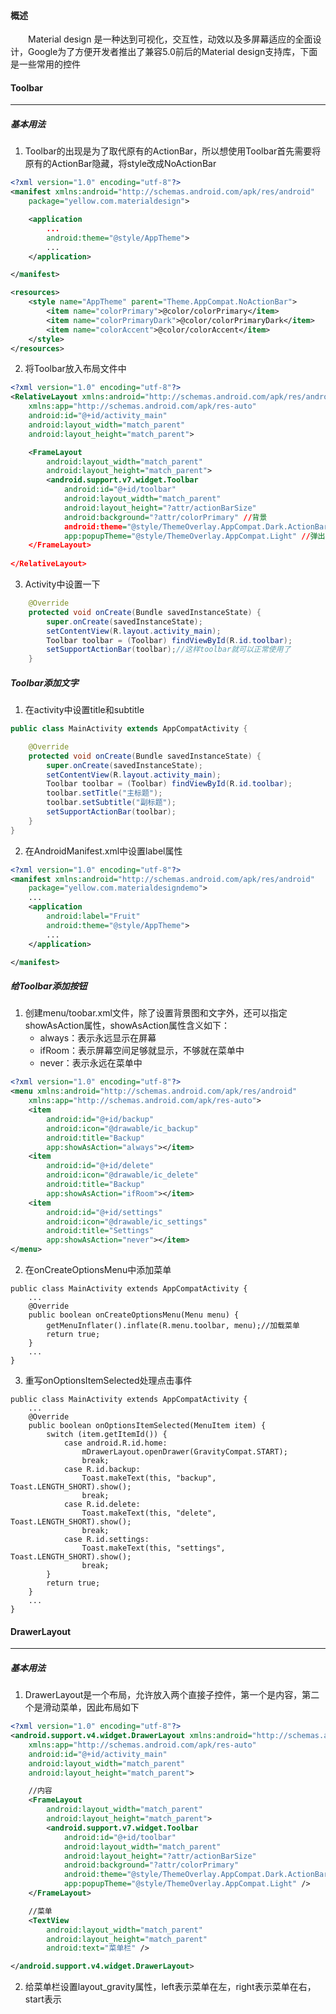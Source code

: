 #### 概述
　　Material design 是一种达到可视化，交互性，动效以及多屏幕适应的全面设计，Google为了方便开发者推出了兼容5.0前后的Material design支持库，下面是一些常用的控件
  
#### Toolbar
----------

#####  基本用法

 1. Toolbar的出现是为了取代原有的ActionBar，所以想使用Toolbar首先需要将原有的ActionBar隐藏，将style改成NoActionBar
    　
```xml
<?xml version="1.0" encoding="utf-8"?>
<manifest xmlns:android="http://schemas.android.com/apk/res/android"
    package="yellow.com.materialdesign">

    <application
        ...
        android:theme="@style/AppTheme">
        ...
    </application>

</manifest>
```

``` xml
<resources>
    <style name="AppTheme" parent="Theme.AppCompat.NoActionBar">
        <item name="colorPrimary">@color/colorPrimary</item>
        <item name="colorPrimaryDark">@color/colorPrimaryDark</item>
        <item name="colorAccent">@color/colorAccent</item>
    </style>
</resources>
```

 2. 将Toolbar放入布局文件中
 
``` xml
<?xml version="1.0" encoding="utf-8"?>
<RelativeLayout xmlns:android="http://schemas.android.com/apk/res/android"
    xmlns:app="http://schemas.android.com/apk/res-auto"
    android:id="@+id/activity_main"
    android:layout_width="match_parent"
    android:layout_height="match_parent">

    <FrameLayout
        android:layout_width="match_parent"
        android:layout_height="match_parent">
        <android.support.v7.widget.Toolbar
            android:id="@+id/toolbar"
            android:layout_width="match_parent"
            android:layout_height="?attr/actionBarSize"
            android:background="?attr/colorPrimary" //背景
            android:theme="@style/ThemeOverlay.AppCompat.Dark.ActionBar"
            app:popupTheme="@style/ThemeOverlay.AppCompat.Light" //弹出的背景色 />
    </FrameLayout>
    
</RelativeLayout>

```

 3. Activity中设置一下

``` java
    @Override
    protected void onCreate(Bundle savedInstanceState) {
        super.onCreate(savedInstanceState);
        setContentView(R.layout.activity_main);
        Toolbar toolbar = (Toolbar) findViewById(R.id.toolbar);
        setSupportActionBar(toolbar);//这样toolbar就可以正常使用了
	}
```



##### Toolbar添加文字

 1. 在activity中设置title和subtitle

``` java
public class MainActivity extends AppCompatActivity {

    @Override
    protected void onCreate(Bundle savedInstanceState) {
        super.onCreate(savedInstanceState);
        setContentView(R.layout.activity_main);
        Toolbar toolbar = (Toolbar) findViewById(R.id.toolbar);
        toolbar.setTitle("主标题");
        toolbar.setSubtitle("副标题");
        setSupportActionBar(toolbar);
    }
}
```


 2. 在AndroidManifest.xml中设置label属性

``` xml
<?xml version="1.0" encoding="utf-8"?>
<manifest xmlns:android="http://schemas.android.com/apk/res/android"
    package="yellow.com.materialdesigndemo">
    ...
    <application
        android:label="Fruit"
        android:theme="@style/AppTheme">
		...
    </application>

</manifest>
```

##### 给Toolbar添加按钮

 1. 创建menu/toobar.xml文件，除了设置背景图和文字外，还可以指定showAsAction属性，showAsAction属性含义如下：
	- always：表示永远显示在屏幕
	- ifRoom：表示屏幕空间足够就显示，不够就在菜单中
	- never：表示永远在菜单中
``` xml
<?xml version="1.0" encoding="utf-8"?>
<menu xmlns:android="http://schemas.android.com/apk/res/android"
    xmlns:app="http://schemas.android.com/apk/res-auto">
    <item
        android:id="@+id/backup"
        android:icon="@drawable/ic_backup"
        android:title="Backup"
        app:showAsAction="always"></item>
    <item
        android:id="@+id/delete"
        android:icon="@drawable/ic_delete"
        android:title="Backup"
        app:showAsAction="ifRoom"></item>
    <item
        android:id="@+id/settings"
        android:icon="@drawable/ic_settings"
        android:title="Settings"
        app:showAsAction="never"></item>
</menu>
```


 2. 在onCreateOptionsMenu中添加菜单

``` stylus
public class MainActivity extends AppCompatActivity {
    ...
    @Override
    public boolean onCreateOptionsMenu(Menu menu) {
        getMenuInflater().inflate(R.menu.toolbar, menu);//加载菜单
        return true;
    }
	...
}
```
 3. 重写onOptionsItemSelected处理点击事件
``` stylus
public class MainActivity extends AppCompatActivity {
    ...
    @Override
    public boolean onOptionsItemSelected(MenuItem item) {
        switch (item.getItemId()) {
            case android.R.id.home:
                mDrawerLayout.openDrawer(GravityCompat.START);
                break;
            case R.id.backup:
                Toast.makeText(this, "backup", Toast.LENGTH_SHORT).show();
                break;
            case R.id.delete:
                Toast.makeText(this, "delete", Toast.LENGTH_SHORT).show();
                break;
            case R.id.settings:
                Toast.makeText(this, "settings", Toast.LENGTH_SHORT).show();
                break;
        }
        return true;
    }
	...
}
```

#### DrawerLayout
----------
##### 基本用法

 1. DrawerLayout是一个布局，允许放入两个直接子控件，第一个是内容，第二个是滑动菜单，因此布局如下

``` xml
<?xml version="1.0" encoding="utf-8"?>
<android.support.v4.widget.DrawerLayout xmlns:android="http://schemas.android.com/apk/res/android"
    xmlns:app="http://schemas.android.com/apk/res-auto"
    android:id="@+id/activity_main"
    android:layout_width="match_parent"
    android:layout_height="match_parent">

    //内容
    <FrameLayout
        android:layout_width="match_parent"
        android:layout_height="match_parent">
        <android.support.v7.widget.Toolbar
            android:id="@+id/toolbar"
            android:layout_width="match_parent"
            android:layout_height="?attr/actionBarSize"
            android:background="?attr/colorPrimary"
            android:theme="@style/ThemeOverlay.AppCompat.Dark.ActionBar"
            app:popupTheme="@style/ThemeOverlay.AppCompat.Light" />
    </FrameLayout>

	//菜单
    <TextView
        android:layout_width="match_parent"
        android:layout_height="match_parent"
        android:text="菜单栏" />

</android.support.v4.widget.DrawerLayout>

```

 2. 给菜单栏设置layout_gravity属性，left表示菜单在左，right表示菜单在右，start表示

